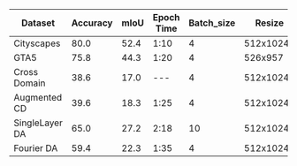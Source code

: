| Dataset | Accuracy | mIoU  | Epoch Time | Batch_size | Resize |
|---------|----------|-------|---------------|---------------|---------------|
| Cityscapes    | 80.0       | 52.4   | 1:10      | 4        | 512x1024      |
| GTA5          | 75.8       | 44.3   | 1:20      | 4        | 526x957       |
| Cross Domain  | 38.6       | 17.0   | ---       | 4        | 512x1024*     |
|Augmented CD   | 39.6       | 18.3   | 1:25      | 4        | 512x1024*     |
|SingleLayer DA | 65.0       | 27.2   | 2:18      | 10         | 512x1024       |
|Fourier DA     | 59.4       | 22.3   | 1:35      | 4         | 512x1024       |
